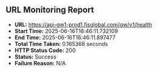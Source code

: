 ## URL Monitoring Report

- **URL:** https://api-gw1-prod1.fisglobal.com/gw/v1/health
- **Start Time:** 2025-06-16T16:46:11.732109
- **End Time:** 2025-06-16T16:46:11.897477
- **Total Time Taken:** 0.165368 seconds
- **HTTP Status Code:** 200
- **Status:** Success
- **Failure Reason:** N/A

